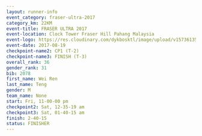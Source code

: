```yaml
---
layout: runner-info 
event_category: fraser-ultra-2017 
category_km: 22KM 
event-title: FRASER ULTRA 2017 
event-location: Clock Tower Fraser Hill Pahang Malaysia 
event-logo: https://res.cloudinary.com/dykbosktl/image/upload/v1573613535/Logo/logo_mfst7w.jpg 
event-date: 2017-08-19 
checkpoint-name2: CP1 (T-2) 
checkpoint-name3: FINISH (T-3) 
overall_rank: 36
gender_rank: 31
bib: 2078
first_name: Wei Ren
last_name: Teng
gender: M
team_name: None
start: Fri, 11-00-00 pm
checkpoint2: Sat, 12-35-19 am
checkpoint3: Sat, 01-40-15 am
finish: 2-40-15
status: FINISHER
---
```

